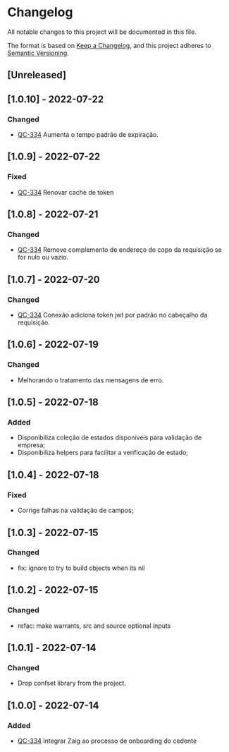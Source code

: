 # Changelog

All notable changes to this project will be documented in this file.

The format is based on [Keep a Changelog](http://keepachangelog.com/en/1.0.0/),
and this project adheres to [Semantic Versioning](http://semver.org/spec/v2.0.0.html).

## [Unreleased]

## [1.0.10] - 2022-07-22

### Changed

- [QC-334](https://qflash.atlassian.net/browse/QC-334) Aumenta o tempo padrão de expiração.

## [1.0.9] - 2022-07-22

### Fixed

- [QC-334](https://qflash.atlassian.net/browse/QC-334) Renovar cache de token

## [1.0.8] - 2022-07-21

### Changed

- [QC-334](https://qflash.atlassian.net/browse/QC-334) Remove complemento de endereço do copo da requisição se for nulo ou vazio.

## [1.0.7] - 2022-07-20

### Changed

- [QC-334](https://qflash.atlassian.net/browse/QC-334) Conexão adiciona token jwt por padrão no cabeçalho da requisição.

## [1.0.6] - 2022-07-19

### Changed

- Melhorando o tratamento das mensagens de erro.

## [1.0.5] - 2022-07-18

### Added

- Disponibiliza coleção de estados disponíveis para validação de empresa;
- Disponibiliza helpers para facilitar a verificação de estado;

## [1.0.4] - 2022-07-18

### Fixed

- Corrige falhas na validação de campos;

## [1.0.3] - 2022-07-15

### Changed

- fix: ignore to try to build objects when its nil

## [1.0.2] - 2022-07-15

### Changed

- refac: make warrants, src and source optional inputs

## [1.0.1] - 2022-07-14

### Changed

- Drop confset library from the project.

## [1.0.0] - 2022-07-14

### Added

- [QC-334](https://qflash.atlassian.net/browse/QC-334) Integrar Zaig ao processo de onboarding do cedente
